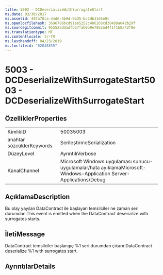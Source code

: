 ```yaml
---
title: 5003 - DCDeserializeWithSurrogateStart
ms.date: 03/30/2017
ms.assetid: 497a78ca-d4d6-4b9d-9b35-bc2db33d6e9c
ms.openlocfilehash: 3696786bcd91e65252c486260cd30499a042b29f
ms.sourcegitcommit: 9b552addadfb57fab0b9e7852ed4f1f1b8a42f8e
ms.translationtype: MT
ms.contentlocale: tr-TR
ms.lasthandoff: 04/23/2019
ms.locfileid: "62048835"
---
```

# <a name="5003---dcdeserializewithsurrogatestart"></a><span data-ttu-id="80145-102">5003 - DCDeserializeWithSurrogateStart</span><span class="sxs-lookup"><span data-stu-id="80145-102">5003 - DCDeserializeWithSurrogateStart</span></span>
## <a name="properties"></a><span data-ttu-id="80145-103">Özellikler</span><span class="sxs-lookup"><span data-stu-id="80145-103">Properties</span></span>  
  
|||  
|-|-|  
|<span data-ttu-id="80145-104">Kimlik</span><span class="sxs-lookup"><span data-stu-id="80145-104">ID</span></span>|<span data-ttu-id="80145-105">5003</span><span class="sxs-lookup"><span data-stu-id="80145-105">5003</span></span>|  
|<span data-ttu-id="80145-106">anahtar sözcükler</span><span class="sxs-lookup"><span data-stu-id="80145-106">Keywords</span></span>|<span data-ttu-id="80145-107">Serileştirme</span><span class="sxs-lookup"><span data-stu-id="80145-107">Serialization</span></span>|  
|<span data-ttu-id="80145-108">Düzey</span><span class="sxs-lookup"><span data-stu-id="80145-108">Level</span></span>|<span data-ttu-id="80145-109">Ayrıntılı</span><span class="sxs-lookup"><span data-stu-id="80145-109">Verbose</span></span>|  
|<span data-ttu-id="80145-110">Kanal</span><span class="sxs-lookup"><span data-stu-id="80145-110">Channel</span></span>|<span data-ttu-id="80145-111">Microsoft Windows uygulaması sunucu-uygulamalar/hata ayıklama</span><span class="sxs-lookup"><span data-stu-id="80145-111">Microsoft-Windows-Application Server-Applications/Debug</span></span>|  
  
## <a name="description"></a><span data-ttu-id="80145-112">Açıklama</span><span class="sxs-lookup"><span data-stu-id="80145-112">Description</span></span>  
 <span data-ttu-id="80145-113">Bu olay yayılan DataContract ile başlayan temsilciler ne zaman seri durumdan.</span><span class="sxs-lookup"><span data-stu-id="80145-113">This event is emitted when the DataContract deserialize with surrogates starts.</span></span>  
  
## <a name="message"></a><span data-ttu-id="80145-114">İleti</span><span class="sxs-lookup"><span data-stu-id="80145-114">Message</span></span>  
 <span data-ttu-id="80145-115">DataContract temsilciler başlangıç %1 seri durumdan çıkarır.</span><span class="sxs-lookup"><span data-stu-id="80145-115">DataContract deserialize %1 with surrogates start.</span></span>  
  
## <a name="details"></a><span data-ttu-id="80145-116">Ayrıntılar</span><span class="sxs-lookup"><span data-stu-id="80145-116">Details</span></span>
